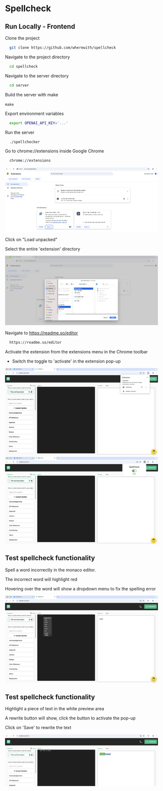 # Spellcheck


## Run Locally - Frontend

Clone the project

```bash
  git clone https://github.com/wherewith/spellcheck
```

Navigate to the project directory

```bash
  cd spellcheck
```

Navigate to the server directory

```bash
  cd server
```

Build the server with make

`make`

Export environment variables
```bash
  export OPENAI_API_KEY='...'
```

Run the server

```bash
  ./spellchecker
```

Go to chrome://extensions inside Google Chrome

```bash
  chrome://extensions
```

<img src="https://raw.githubusercontent.com/wherewith/spellcheck/refs/heads/main/temp/Screenshot%202025-04-21%20at%201.20.12%20AM.png" />

Click on "Load unpacked"

Select the entire 'extension' directory

<img src="https://raw.githubusercontent.com/wherewith/spellcheck/refs/heads/main/temp/Screenshot%202025-04-21%20at%201.20.38%20AM.png" />

Navigate to https://readme.so/editor

```bash
  https://readme.so/editor
```

Activate the extension from the extensions menu in the Chrome toolbar
- Switch the toggle to 'activate' in the extension pop-up

<img src="https://raw.githubusercontent.com/wherewith/spellcheck/refs/heads/main/temp/Screenshot%202025-04-21%20at%201.21.07%20AM.png" />

<img src="https://raw.githubusercontent.com/wherewith/spellcheck/refs/heads/main/temp/Screenshot%202025-04-21%20at%201.21.22%20AM.png" />

## Test spellcheck functionality
Spell a word incorrectly in the monaco editor.

The incorrect word will highlight red

Hovering over the word will show a dropdown menu to fix the spelling error

<img src="https://raw.githubusercontent.com/wherewith/spellcheck/refs/heads/main/temp/Screenshot%202025-04-21%20at%201.22.01%20AM.png" />

## Test spellcheck functionality
Highlight a piece of text in the white preview area

A rewrite button will show, click the button to activate the pop-up

Click on 'Save' to rewrite the text

<img src="https://raw.githubusercontent.com/wherewith/spellcheck/refs/heads/main/temp/Screenshot%202025-04-21%20at%201.22.20%20AM.png" />
